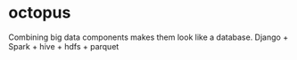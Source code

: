 # octopus
Combining big data components makes them look like a database.
Django + Spark + hive + hdfs + parquet
